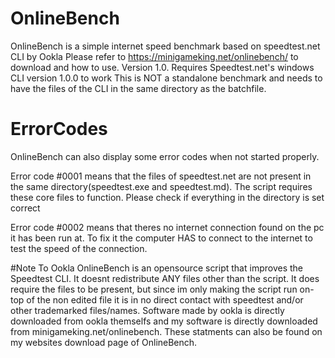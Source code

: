 # OnlineBench
OnlineBench is a simple internet speed benchmark based on speedtest.net CLI by Ookla
Please refer to https://minigameking.net/onlinebench/ to download and how to use.
Version 1.0. Requires Speedtest.net's windows CLI version 1.0.0 to work
This is NOT a standalone benchmark and needs to have the files of the CLI in the same directory as the batchfile.

# ErrorCodes

OnlineBench can also display some error codes when not started properly.

Error code #0001 means that the files of speedtest.net are not present in the same directory(speedtest.exe and speedtest.md). The script requires these core files to function.
Please check if everything in the directory is set correct

Error code #0002 means that theres no internet connection found on the pc it has been run at.
To fix it the computer HAS to connect to the internet to test the speed of the connection.


#Note To Ookla
OnlineBench is an opensource script that improves the Speedtest CLI. It doesnt redistribute ANY files other than the script. It does require the files to be present, but since im only making the script run on-top of the non edited file it is in no direct contact with speedtest and/or other trademarked files/names. Software made by ookla is directly downloaded from ookla themselfs and my software is directly downloaded from minigameking.net/onlinebench. These statments can also be found on my websites download page of OnlineBench.
